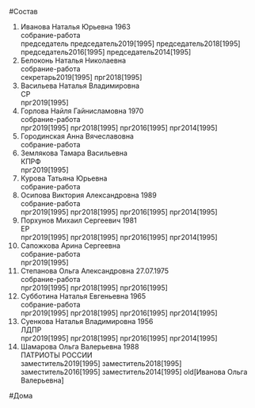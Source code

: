 #Состав  
1. Иванова Наталья Юрьевна 1963  
    собрание-работа  
    председатель председатель2019[1995] председатель2018[1995] председатель2016[1995] председатель2014[1995]  
2. Белоконь Наталья Николаевна  
    собрание-работа  
    секретарь2019[1995] прг2018[1995]  
3. Васильева Наталья Владимировна  
    СР  
    прг2019[1995]  
4. Горлова Найля Гайнисламовна 1970  
    собрание-работа  
    прг2019[1995] прг2018[1995] прг2016[1995] прг2014[1995]  
5. Городинская Анна Вячеславовна  
    собрание-работа  
6. Землякова Тамара Васильевна  
    КПРФ  
    прг2019[1995]  
7. Курова Татьяна Юрьевна  
    собрание-работа  
8. Осипова Виктория Александровна 1989  
    собрание-работа  
    прг2019[1995] прг2018[1995] прг2016[1995] прг2014[1995]  
9. Порхунов Михаил Сергеевич 1981  
    ЕР  
    прг2019[1995] прг2018[1995] прг2016[1995] прг2014[1995]  
10. Сапожкова Арина Сергеевна  
    собрание-работа  
    прг2019[1995]  
11. Степанова Ольга Александровна 27.07.1975  
    собрание-работа  
    прг2019[1995] прг2018[1995] прг2016[1995]  
12. Субботина Наталья Евгеньевна 1965  
    собрание-работа  
    прг2019[1995] прг2018[1995] прг2016[1995] прг2014[1995]  
13. Суенкова Наталья Владимировна 1956  
    ЛДПР  
    прг2019[1995] прг2018[1995] прг2016[1995] прг2014[1995]  
14. Шамарова Ольга Валерьевна 1988  
    ПАТРИОТЫ РОССИИ  
    заместитель2019[1995] заместитель2018[1995] заместитель2016[1995] заместитель2014[1995] old[Иванова Ольга Валерьевна]  
  
#Дома  
